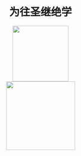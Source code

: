 <div align="center"><h1>为往圣继绝学</h1></div>

<div align="center"> <img height="150px" src="https://github-readme-stats.vercel.app/api?username=AntonyCheng&hide_title=true&hide_border=true&show_icons=trueline_height=21&text_color=000&icon_color=000&bg_color=0,ea6161,ffc64d,fffc4d,52fa5a&theme=graywhite"/></div>

<div align="center"> <img height="185px" src="https://github-readme-stats.vercel.app/api/top-langs/?username=AntonyCheng&hide_title=true&hide_border=true&layout=compact&langs_count=6&text_color=000&icon_color=fff&bg_color=0,52fa5a,4dfcff,c64dff&theme=graywhite"/></div>
